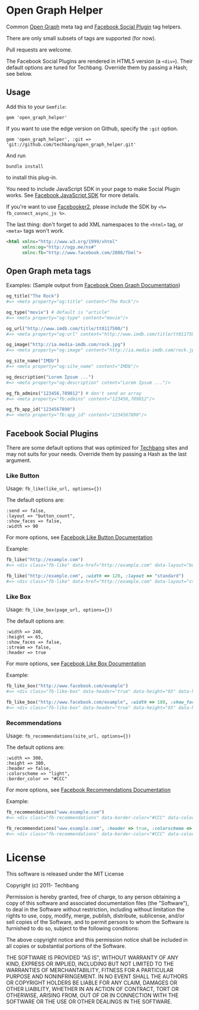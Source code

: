 # Open Graph Helper


Common [Open Graph](http://developers.facebook.com/docs/opengraph/) meta tag and [Facebook Social Plugin](http://developers.facebook.com/docs/plugins/) tag helpers.

There are only small subsets of tags are supported (for now). 

Pull requests are welcome.

The Facebook Social Plugins are rendered in HTML5 version (a `<div>`).  Their default options are tuned for Techbang.  Override them by passing a Hash; see below.

## Usage

Add this to your `Gemfile`:

    gem 'open_graph_helper'

If you want to use the edge version on Github, specify the `:git` option.

    gem 'open_graph_helper', :git => 'git://github.com/techbang/open_graph_helper.git'

And run

    bundle install

to install this plug-in.

You need to include JavaScript SDK in your page to make  Social Plugin works.  See [Facebook JavaScript SDK](http://developers.facebook.com/docs/reference/javascript/) for more details.  

If you're want to use [Facebooker2](https://github.com/mmangino/facebooker2), please include the SDK by `<%= fb_connect_async_js %>`.

The last thing: don't forget to add XML namespaces to the `<html>` tag, or `<meta>` tags won't work.

``` html
<html xmlns="http://www.w3.org/1999/xhtml"
      xmlns:og="http://ogp.me/ns#"
      xmlns:fb="http://www.facebook.com/2008/fbml">
```

## Open Graph meta tags


Examples: (Sample output from [Facebook Open Graph Documentation](http://developers.facebook.com/docs/opengraph/))

``` ruby
og_title("The Rock")
#=> <meta property="og:title" content="The Rock"/>

og_type("movie") # default is "article"
#=> <meta property="og:type" content="movie"/>

og_url("http://www.imdb.com/title/tt0117500/")
#=> <meta property="og:url" content="http://www.imdb.com/title/tt0117500/"/>

og_image("http://ia.media-imdb.com/rock.jpg")
#=> <meta property="og:image" content="http://ia.media-imdb.com/rock.jpg"/>

og_site_name("IMDb")
#=> <meta property="og:site_name" content="IMDb"/>

og_description("Lorem Ipsum ...")
#=> <meta property="og:description" cotent="Lorem Ipsum ..."/>

og_fb_admins("123456,789012") # don't send an array
#=> <meta property="fb:admins" content="123456,789012"/>

og_fb_app_id("1234567890")
#=> <meta property="fb:app_id" content="1234567890"/>
```

## Facebook Social Plugins

There are some default options that was optimized for [Techbang](http://www.techbang.com.tw) sites and may not suits for  your needs.  Override them by passing a Hash as the last argument.

### Like Button

Usage: `fb_like(like_url, options={})`

The default options are:

    :send => false,
    :layout => "button_count",
    :show_faces => false,
    :width => 90

For more options, see [Facebook Like Button Documentation](http://developers.facebook.com/docs/reference/plugins/like/)

Example:

``` ruby
fb_like("http://example.com")
#=> <div class="fb-like" data-href="http://example.com" data-layout="button_count" data-send="false" data-show-faces="false" data-width="90"></div>

fb_like("http://example.com", :width => 120, :layout => "standard")
#=> <div class="fb-like" data-href="http://example.com" data-layout="standard" data-send="false" data-show-faces="false" data-width="120"></div>
```

### Like Box

Usage: `fb_like_box(page_url, options={})`

The default options are:

    :width => 240,
    :height => 65,
    :show_faces => false,
    :stream => false,
    :header => true

For more options, see [Facebook Like Box Documentation](http://developers.facebook.com/docs/reference/plugins/like-box/)

Example:

``` ruby
fb_like_box("http://www.facebook.com/example")
#=> <div class="fb-like-box" data-header="true" data-height="65" data-href="http://www.facebook.com/example" data-show-faces="false" data-stream="false" data-width="240"></div>

fb_like_box("http://www.facebook.com/example", :width => 180, :show_faces => true)
#=> <div class="fb-like-box" data-header="true" data-height="65" data-href="http://www.facebook.com/example" data-show-faces="true" data-stream="false" data-width="180"></div>
```

### Recommendations

Usage: `fb_recommendations(site_url, options={})`

The default options are:

    :width => 300,
    :height => 380,
    :header => false,
    :colorscheme => "light",
    :border_color => "#CCC"

For more options, see [Facebook Recommendations Documentation](http://developers.facebook.com/docs/reference/plugins/recommendations/)

Example:

``` ruby
fb_recommendations("www.example.com")
#=> <div class="fb-recommendations" data-border-color="#CCC" data-colorscheme="light" data-header="false" data-height="380" data-site="www.example.com" data-width="300"></div>

fb_recommendations("www.example.com", :header => true, :colorscheme => "dark")
#=> <div class="fb-recommendations" data-border-color="#CCC" data-colorscheme="dark" data-header="true" data-height="380" data-site="www.example.com" data-width="300"></div>
```

# License

This software is released under the MIT License

Copyright (c) 2011- Techbang

Permission is hereby granted, free of charge, to any person obtaining a copy of this software and associated documentation files (the "Software"), to deal in the Software without restriction, including without limitation the rights to use, copy, modify, merge, publish, distribute, sublicense, and/or sell copies of the Software, and to permit persons to whom the Software is furnished to do so, subject to the following conditions:

The above copyright notice and this permission notice shall be included in all copies or substantial portions of the Software.

THE SOFTWARE IS PROVIDED "AS IS", WITHOUT WARRANTY OF ANY KIND, EXPRESS OR IMPLIED, INCLUDING BUT NOT LIMITED TO THE WARRANTIES OF MERCHANTABILITY, FITNESS FOR A PARTICULAR PURPOSE AND NONINFRINGEMENT. IN NO EVENT SHALL THE AUTHORS OR COPYRIGHT HOLDERS BE LIABLE FOR ANY CLAIM, DAMAGES OR OTHER LIABILITY, WHETHER IN AN ACTION OF CONTRACT, TORT OR OTHERWISE, ARISING FROM, OUT OF OR IN CONNECTION WITH THE SOFTWARE OR THE USE OR OTHER DEALINGS IN THE SOFTWARE.
